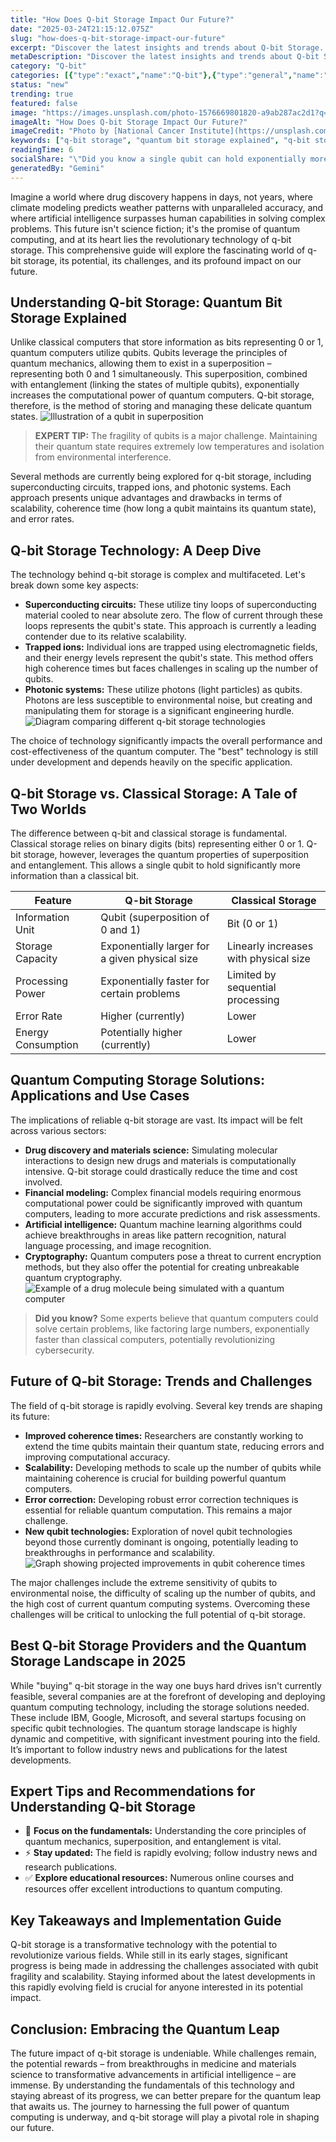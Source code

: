 ```yaml
---
title: "How Does Q-bit Storage Impact Our Future?"
date: "2025-03-24T21:15:12.075Z"
slug: "how-does-q-bit-storage-impact-our-future"
excerpt: "Discover the latest insights and trends about Q-bit Storage. This comprehensive guide covers everything you need to know about Q-bit Storage in 2025."
metaDescription: "Discover the latest insights and trends about Q-bit Storage. This comprehensive guide covers everything you need to know about Q-bit Storage in 2025."
category: "Q-bit"
categories: [{"type":"exact","name":"Q-bit"},{"type":"general","name":"Computer Science"},{"type":"medium","name":"Quantum Computing"},{"type":"specific","name":"Data Storage"},{"type":"niche","name":"Error Correction"}]
status: "new"
trending: true
featured: false
image: "https://images.unsplash.com/photo-1576669801820-a9ab287ac2d1?q=85&w=1200&fit=max&fm=webp&auto=compress"
imageAlt: "How Does Q-bit Storage Impact Our Future?"
imageCredit: "Photo by [National Cancer Institute](https://unsplash.com/@nci) on Unsplash"
keywords: ["q-bit storage", "quantum bit storage explained", "q-bit storage technology", "buy q-bit storage", "quantum computing storage solutions", "how does q-bit storage work", "q-bit storage vs classical storage", "future of q-bit storage", "best q-bit storage providers", "quantum storage applications"]
readingTime: 6
socialShare: "\"Did you know a single qubit can hold exponentially more information than a classical bit? Q-bit storage is poised to revolutionize computing as we know it!\""
generatedBy: "Gemini"
---
```




Imagine a world where drug discovery happens in days, not years, where climate modeling predicts weather patterns with unparalleled accuracy, and where artificial intelligence surpasses human capabilities in solving complex problems. This future isn't science fiction; it's the promise of quantum computing, and at its heart lies the revolutionary technology of q-bit storage.  This comprehensive guide will explore the fascinating world of q-bit storage, its potential, its challenges, and its profound impact on our future.

## Understanding Q-bit Storage: Quantum Bit Storage Explained

Unlike classical computers that store information as bits representing 0 or 1, quantum computers utilize qubits.  Qubits leverage the principles of quantum mechanics, allowing them to exist in a superposition – representing both 0 and 1 simultaneously. This superposition, combined with entanglement (linking the states of multiple qubits), exponentially increases the computational power of quantum computers.  Q-bit storage, therefore, is the method of storing and managing these delicate quantum states.  ![Illustration of a qubit in superposition](https://images.unsplash.com/photo-1465779042638-3e4bfcc3475d?q=85&w=1200&fit=max&fm=webp&auto=compress)

> **EXPERT TIP:** The fragility of qubits is a major challenge. Maintaining their quantum state requires extremely low temperatures and isolation from environmental interference.

Several methods are currently being explored for q-bit storage, including superconducting circuits, trapped ions, and photonic systems. Each approach presents unique advantages and drawbacks in terms of scalability, coherence time (how long a qubit maintains its quantum state), and error rates.

## Q-bit Storage Technology: A Deep Dive

The technology behind q-bit storage is complex and multifaceted.  Let's break down some key aspects:

* **Superconducting circuits:** These utilize tiny loops of superconducting material cooled to near absolute zero. The flow of current through these loops represents the qubit's state.  This approach is currently a leading contender due to its relative scalability.
* **Trapped ions:** Individual ions are trapped using electromagnetic fields, and their energy levels represent the qubit's state.  This method offers high coherence times but faces challenges in scaling up the number of qubits.
* **Photonic systems:** These utilize photons (light particles) as qubits.  Photons are less susceptible to environmental noise, but creating and manipulating them for storage is a significant engineering hurdle. ![Diagram comparing different q-bit storage technologies](https://images.unsplash.com/photo-1529333320936-e2193f4e3b32?q=85&w=1200&fit=max&fm=webp&auto=compress)

The choice of technology significantly impacts the overall performance and cost-effectiveness of the quantum computer.  The "best" technology is still under development and depends heavily on the specific application.

## Q-bit Storage vs. Classical Storage: A Tale of Two Worlds

The difference between q-bit and classical storage is fundamental.  Classical storage relies on binary digits (bits) representing either 0 or 1.  Q-bit storage, however, leverages the quantum properties of superposition and entanglement. This allows a single qubit to hold significantly more information than a classical bit.

| Feature          | Q-bit Storage                               | Classical Storage                             |
|-----------------|-----------------------------------------------|----------------------------------------------|
| Information Unit | Qubit (superposition of 0 and 1)             | Bit (0 or 1)                                 |
| Storage Capacity | Exponentially larger for a given physical size | Linearly increases with physical size         |
| Processing Power | Exponentially faster for certain problems      | Limited by sequential processing             |
| Error Rate       | Higher (currently)                           | Lower                                         |
| Energy Consumption | Potentially higher (currently)                | Lower                                         |

## Quantum Computing Storage Solutions: Applications and Use Cases

The implications of reliable q-bit storage are vast.  Its impact will be felt across various sectors:

* **Drug discovery and materials science:** Simulating molecular interactions to design new drugs and materials is computationally intensive.  Q-bit storage could drastically reduce the time and cost involved.
* **Financial modeling:**  Complex financial models requiring enormous computational power could be significantly improved with quantum computers, leading to more accurate predictions and risk assessments.
* **Artificial intelligence:** Quantum machine learning algorithms could achieve breakthroughs in areas like pattern recognition, natural language processing, and image recognition.
* **Cryptography:**  Quantum computers pose a threat to current encryption methods, but they also offer the potential for creating unbreakable quantum cryptography. ![Example of a drug molecule being simulated with a quantum computer](https://images.unsplash.com/photo-1721333091042-85101e0dba20?q=85&w=1200&fit=max&fm=webp&auto=compress)

> **Did you know?**  Some experts believe that quantum computers could solve certain problems, like factoring large numbers, exponentially faster than classical computers, potentially revolutionizing cybersecurity.

## Future of Q-bit Storage: Trends and Challenges

The field of q-bit storage is rapidly evolving.  Several key trends are shaping its future:

* **Improved coherence times:**  Researchers are constantly working to extend the time qubits maintain their quantum state, reducing errors and improving computational accuracy.
* **Scalability:**  Developing methods to scale up the number of qubits while maintaining coherence is crucial for building powerful quantum computers.
* **Error correction:**  Developing robust error correction techniques is essential for reliable quantum computation.  This remains a major challenge.
* **New qubit technologies:**  Exploration of novel qubit technologies beyond those currently dominant is ongoing, potentially leading to breakthroughs in performance and scalability. ![Graph showing projected improvements in qubit coherence times](https://images.unsplash.com/photo-1719937051128-d2d7ccd7853c?q=85&w=1200&fit=max&fm=webp&auto=compress)

The major challenges include the extreme sensitivity of qubits to environmental noise, the difficulty of scaling up the number of qubits, and the high cost of current quantum computing systems.  Overcoming these challenges will be critical to unlocking the full potential of q-bit storage.

## Best Q-bit Storage Providers and the Quantum Storage Landscape in 2025

While "buying" q-bit storage in the way one buys hard drives isn't currently feasible, several companies are at the forefront of developing and deploying quantum computing technology, including the storage solutions needed.  These include IBM, Google, Microsoft, and several startups focusing on specific qubit technologies.  The quantum storage landscape is highly dynamic and competitive, with significant investment pouring into the field.  It’s important to follow industry news and publications for the latest developments.

## Expert Tips and Recommendations for Understanding Q-bit Storage

* 🔑 **Focus on the fundamentals:**  Understanding the core principles of quantum mechanics, superposition, and entanglement is vital.
* ⚡ **Stay updated:**  The field is rapidly evolving; follow industry news and research publications.
* ✅ **Explore educational resources:**  Numerous online courses and resources offer excellent introductions to quantum computing.

## Key Takeaways and Implementation Guide

Q-bit storage is a transformative technology with the potential to revolutionize various fields.  While still in its early stages, significant progress is being made in addressing the challenges associated with qubit fragility and scalability.  Staying informed about the latest developments in this rapidly evolving field is crucial for anyone interested in its potential impact.

## Conclusion: Embracing the Quantum Leap

The future impact of q-bit storage is undeniable.  While challenges remain, the potential rewards – from breakthroughs in medicine and materials science to transformative advancements in artificial intelligence – are immense.  By understanding the fundamentals of this technology and staying abreast of its progress, we can better prepare for the quantum leap that awaits us.  The journey to harnessing the full power of quantum computing is underway, and q-bit storage will play a pivotal role in shaping our future.

